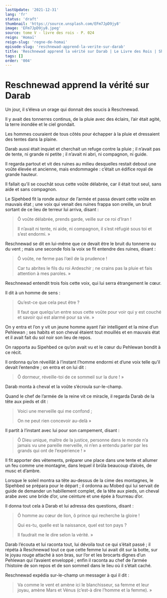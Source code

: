```yaml
---
lastUpdate: '2021-12-31'
lang: 'fr'
status: 'draft'
thumbnail: 'https://source.unsplash.com/EFm7JpD9jy8'
image: 'EFm7JpD9jy8.jpeg'
source: tome V - livre des rois - P. 024
reign: 'Homaï'
reign-slug: 'regne-de-homai'
episode-slug: 'reschnewad-apprend-la-verite-sur-darab'
title: 'Reschnewad apprend la vérité sur Darab | Le Livre des Rois | Shâhnâmeh'
tags: []
order: '004'
---
```


<!-- LTeX: language=fr -->

# Reschnewad apprend la vérité sur Darab

Un jour, il s’éleva un orage qui donnait des soucis à Reschnewad.

Il y avait des tonnerres continus, de la pluie avec des éclairs, l’air était agité, la terre inondée et le ciel grondait.

Les hommes couraient de tous côtés pour échapper à la pluie et dressaient des tentes dans la plaine.

Darab aussi était inquiet et cherchait un refuge contre la pluie ; il n’avait pas de tente, ni grande ni petite ; il n’avait ni abri, ni compagnon, ni guide.

Il regarda partout et vit des ruines au milieu desquelles restait debout une voûte élevée et ancienne, mais endommagée : c’était un édifice royal de grande hauteur.

Il fallait qu’il se couchât sous cette voûte délabrée, car il était tout seul, sans aide et sans compagnon.

Le Sipehbed fit la ronde autour de l’armée et passa devant cette voûte en mauvais état ; une voix qui venait des ruines frappa son oreille, un bruit sortant de ce lieu de terreur lui arriva, disant :

> Ô voûte délabrée, prends garde, veille sur ce roi d’Iran !
>
> Il n’avait ni tente, ni aide, ni compagnon, il s’est réfugié sous toi et s’est endormi. »

Reschnewad se dit en lui-même que ce devait être le bruit du tonnerre ou du vent ; mais une seconde fois la voix se fit entendre des ruines, disant :

> Ô voûte, ne ferme pas l’œil de la prudence !
>
> Car tu abrites le fils du roi Ardeschir ; ne crains pas la pluie et fais attention à mes paroles. »

Reschnewad entendit trois fois cette voix, qui lui serra étrangement le cœur.

Il dit à un homme de sens :

> Qu’est-ce que cela peut être ?
>
> Il faut que quelqu’un entre sous cette voûte pour voir qui y est couché et savoir qui est alarmé pour sa vie. »

On y entra et l’on y vit un jeune homme ayant l’air intelligent et la mine d’un Pehlewan ; ses habits et son cheval étaient tout mouillés et en mauvais état et il avait fait du sol noir son lieu de repos.

On rapporta au Sipehbed ce qu’on avait vu et le cœur du Pehlewan bondit à ce récit.

Il ordonna qu’on réveillât à l’instant l’homme endormi et d’une voix telle qu’il devait l’entendre ; on entra et on lui dit :

> Ô dormeur, réveille-toi de ce sommeil sur la dure ! »

Darab monta à cheval et la voûte s’écroula sur-le-champ.

Quand le chef de l’armée de la reine vit ce miracle, il regarda Darab de la tête aux pieds et dit :

> Voici une merveille qui me confond ;
>
> On ne peut rien concevoir au-delà »

Il partit à l’instant avec lui pour son campement, disant :

> Ô Dieu unique, maître de la justice, personne dans le monde n’a jamais vu une pareille merveille, ni n’en a entendu parler par les grands qui ont de l’expérience ! »

Il fit apporter des vêtements, préparer une place dans une tente et allumer un feu comme une montagne, dans lequel il brûla beaucoup d’aloès, de musc et d’ambre.

Lorsque le soleil montra sa tête au-dessus de la cime des montagnes, le Sipehbed se prépara pour le départ ; il ordonna au Mobed qui lui servait de guide de demander un habillement complet, de la tête aux pieds, un cheval arabe avec une bride d’or, une ceinture et une épée à fourreau d’or.

Il donna tout cela à Darab et lui adressa des questions, disant :

> Ô homme au cœur de lion, ô prince qui recherche la gloire !
>
> Qui es-tu, quelle est la naissance, quel est ton pays ?
>
> Il faudrait me le dire selon la vérité. »

Darab l’écouta et lui raconta tout, lui dévoila tout ce qui s’était passé ; il répéta à Reschnewad tout ce que cette femme lui avait dit sur la botte, sur le joyau rouge attaché à son bras, sur l’or et les brocarts dignes d’un Pehlewan qui l’avaient enveloppé ; enfin il raconta au chef de l’armée l’histoire de son repos et de son sommeil dans le lieu où il s’était caché.

Reschnewad expédia sur-le-champ un messager à qui il dit :

> Va comme le vent et amène ici le blanchisseur, sa femme et leur joyau, amène Mars et Vénus (c’est-à dire l’homme et la femme). »
